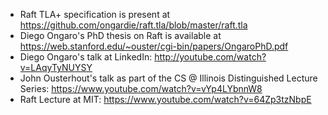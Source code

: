 - Raft TLA+ specification is present at https://github.com/ongardie/raft.tla/blob/master/raft.tla
- Diego Ongaro's PhD thesis on Raft is available at https://web.stanford.edu/~ouster/cgi-bin/papers/OngaroPhD.pdf
- Diego Ongaro's talk at LinkedIn: http://youtube.com/watch?v=LAqyTyNUYSY
- John Ousterhout's talk as part of the CS @ Illinois Distinguished Lecture Series: https://www.youtube.com/watch?v=vYp4LYbnnW8
- Raft Lecture at MIT: https://www.youtube.com/watch?v=64Zp3tzNbpE 
